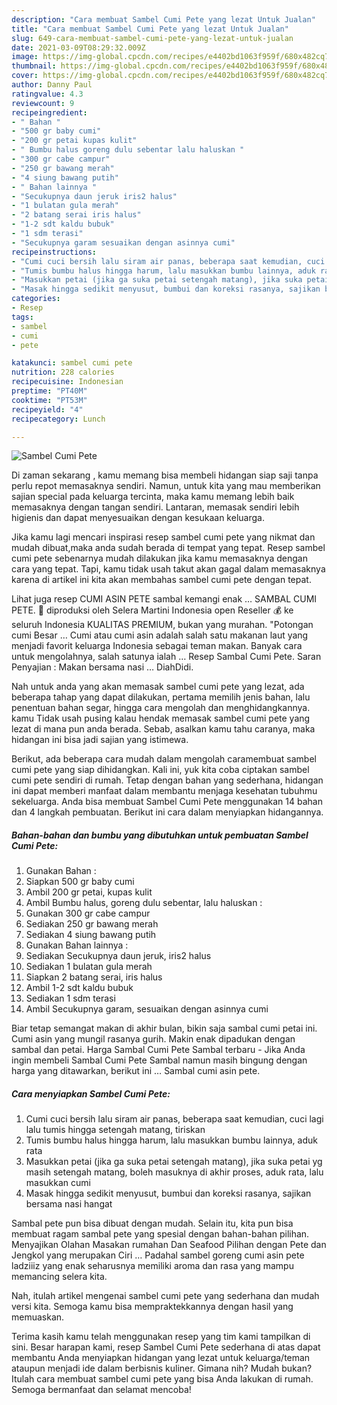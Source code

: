 ```yaml
---
description: "Cara membuat Sambel Cumi Pete yang lezat Untuk Jualan"
title: "Cara membuat Sambel Cumi Pete yang lezat Untuk Jualan"
slug: 649-cara-membuat-sambel-cumi-pete-yang-lezat-untuk-jualan
date: 2021-03-09T08:29:32.009Z
image: https://img-global.cpcdn.com/recipes/e4402bd1063f959f/680x482cq70/sambel-cumi-pete-foto-resep-utama.jpg
thumbnail: https://img-global.cpcdn.com/recipes/e4402bd1063f959f/680x482cq70/sambel-cumi-pete-foto-resep-utama.jpg
cover: https://img-global.cpcdn.com/recipes/e4402bd1063f959f/680x482cq70/sambel-cumi-pete-foto-resep-utama.jpg
author: Danny Paul
ratingvalue: 4.3
reviewcount: 9
recipeingredient:
- " Bahan "
- "500 gr baby cumi"
- "200 gr petai kupas kulit"
- " Bumbu halus goreng dulu sebentar lalu haluskan "
- "300 gr cabe campur"
- "250 gr bawang merah"
- "4 siung bawang putih"
- " Bahan lainnya "
- "Secukupnya daun jeruk iris2 halus"
- "1 bulatan gula merah"
- "2 batang serai iris halus"
- "1-2 sdt kaldu bubuk"
- "1 sdm terasi"
- "Secukupnya garam sesuaikan dengan asinnya cumi"
recipeinstructions:
- "Cumi cuci bersih lalu siram air panas, beberapa saat kemudian, cuci lagi lalu tumis hingga setengah matang, tiriskan"
- "Tumis bumbu halus hingga harum, lalu masukkan bumbu lainnya, aduk rata"
- "Masukkan petai (jika ga suka petai setengah matang), jika suka petai yg masih setengah matang, boleh masuknya di akhir proses, aduk rata, lalu masukkan cumi"
- "Masak hingga sedikit menyusut, bumbui dan koreksi rasanya, sajikan bersama nasi hangat"
categories:
- Resep
tags:
- sambel
- cumi
- pete

katakunci: sambel cumi pete 
nutrition: 228 calories
recipecuisine: Indonesian
preptime: "PT40M"
cooktime: "PT53M"
recipeyield: "4"
recipecategory: Lunch

---
```



![Sambel Cumi Pete](https://img-global.cpcdn.com/recipes/e4402bd1063f959f/680x482cq70/sambel-cumi-pete-foto-resep-utama.jpg)

Di zaman  sekarang , kamu memang bisa membeli hidangan siap saji tanpa perlu repot memasaknya sendiri. Namun, untuk kita yang mau memberikan sajian special pada keluarga tercinta, maka kamu memang lebih baik memasaknya dengan tangan sendiri. Lantaran, memasak sendiri lebih higienis dan dapat menyesuaikan dengan kesukaan keluarga.

Jika kamu lagi mencari inspirasi resep sambel cumi pete yang nikmat dan mudah dibuat,maka anda sudah berada di tempat yang tepat. Resep sambel cumi pete  sebenarnya mudah dilakukan jika kamu memasaknya dengan cara yang tepat. Tapi, kamu tidak usah takut akan gagal dalam memasaknya 
karena di artikel ini kita akan membahas sambel cumi pete dengan tepat.  

Lihat juga resep CUMI ASIN PETE sambal kemangi enak … SAMBAL CUMI PETE. 🥇 diproduksi oleh Selera Martini Indonesia open Reseller 💰 ke seluruh Indonesia KUALITAS PREMIUM, bukan yang murahan. &#34;Potongan cumi Besar … Cumi atau cumi asin adalah salah satu makanan laut yang menjadi favorit keluarga Indonesia sebagai teman makan. Banyak cara untuk mengolahnya, salah satunya ialah … Resep Sambal Cumi Pete. Saran Penyajian : Makan bersama nasi … DiahDidi.

Nah untuk anda yang akan memasak sambel cumi pete yang lezat, ada beberapa tahap yang dapat dilakukan, pertama memilih jenis bahan, lalu penentuan bahan segar, hingga cara mengolah dan menghidangkannya. kamu Tidak usah pusing kalau hendak memasak sambel cumi pete yang lezat di mana pun anda berada. Sebab, asalkan kamu  tahu caranya, maka hidangan ini bisa jadi sajian yang istimewa.

Berikut, ada beberapa cara mudah dalam mengolah caramembuat sambel cumi pete yang siap dihidangkan. Kali ini, yuk kita coba ciptakan sambel cumi pete sendiri di rumah. Tetap dengan bahan yang sederhana, hidangan ini dapat memberi manfaat dalam membantu menjaga kesehatan tubuhmu sekeluarga. Anda bisa membuat Sambel Cumi Pete menggunakan 14 bahan dan 4 langkah pembuatan. Berikut ini cara dalam menyiapkan hidangannya.

<!--inarticleads1-->

##### Bahan-bahan dan bumbu yang dibutuhkan untuk pembuatan Sambel Cumi Pete:

1. Gunakan  Bahan :
1. Siapkan 500 gr baby cumi
1. Ambil 200 gr petai, kupas kulit
1. Ambil  Bumbu halus, goreng dulu sebentar, lalu haluskan :
1. Gunakan 300 gr cabe campur
1. Sediakan 250 gr bawang merah
1. Sediakan 4 siung bawang putih
1. Gunakan  Bahan lainnya :
1. Sediakan Secukupnya daun jeruk, iris2 halus
1. Sediakan 1 bulatan gula merah
1. Siapkan 2 batang serai, iris halus
1. Ambil 1-2 sdt kaldu bubuk
1. Sediakan 1 sdm terasi
1. Ambil Secukupnya garam, sesuaikan dengan asinnya cumi


Biar tetap semangat makan di akhir bulan, bikin saja sambal cumi petai ini. Cumi asin yang mungil rasanya gurih. Makin enak dipadukan dengan sambal dan petai. Harga Sambal Cumi Pete Sambal terbaru - Jika Anda ingin membeli Sambal Cumi Pete Sambal namun masih bingung dengan harga yang ditawarkan, berikut ini … Sambal cumi asin pete. 

<!--inarticleads2-->

##### Cara menyiapkan Sambel Cumi Pete:

1. Cumi cuci bersih lalu siram air panas, beberapa saat kemudian, cuci lagi lalu tumis hingga setengah matang, tiriskan
1. Tumis bumbu halus hingga harum, lalu masukkan bumbu lainnya, aduk rata
1. Masukkan petai (jika ga suka petai setengah matang), jika suka petai yg masih setengah matang, boleh masuknya di akhir proses, aduk rata, lalu masukkan cumi
1. Masak hingga sedikit menyusut, bumbui dan koreksi rasanya, sajikan bersama nasi hangat


Sambal pete pun bisa dibuat dengan mudah. Selain itu, kita pun bisa membuat ragam sambal pete yang spesial dengan bahan-bahan pilihan. Menyajikan Olahan Masakan rumahan Dan Seafood Pilihan dengan Pete dan Jengkol yang merupakan Ciri … Padahal sambel goreng cumi asin pete ladziiiz yang enak seharusnya memiliki aroma dan rasa yang mampu memancing selera kita. 

Nah, itulah artikel mengenai  sambel cumi pete  yang sederhana dan mudah versi kita. Semoga kamu bisa mempraktekkannya dengan hasil yang memuaskan. 

Terima kasih kamu telah menggunakan resep yang tim kami tampilkan di sini. Besar harapan kami, resep  Sambel Cumi Pete sederhana di atas dapat membantu Anda menyiapkan hidangan yang lezat untuk keluarga/teman ataupun menjadi ide dalam berbisnis kuliner. Gimana nih? Mudah bukan? Itulah cara membuat sambel cumi pete yang bisa Anda lakukan di rumah. Semoga bermanfaat dan selamat mencoba!

